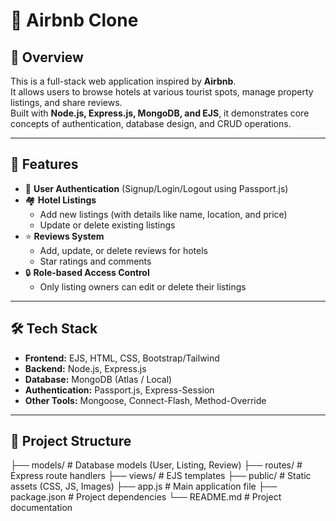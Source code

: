 # 🏨 Airbnb Clone

## 📌 Overview  
This is a full-stack web application inspired by **Airbnb**.  
It allows users to browse hotels at various tourist spots, manage property listings, and share reviews.  
Built with **Node.js, Express.js, MongoDB, and EJS**, it demonstrates core concepts of authentication, database design, and CRUD operations.  

---

## 🚀 Features  
- 👤 **User Authentication** (Signup/Login/Logout using Passport.js)  
- 🏘️ **Hotel Listings**  
  - Add new listings (with details like name, location, and price)  
  - Update or delete existing listings  
- ⭐ **Reviews System**  
  - Add, update, or delete reviews for hotels  
  - Star ratings and comments  
- 🔒 **Role-based Access Control**  
  - Only listing owners can edit or delete their listings  

---

## 🛠️ Tech Stack  
- **Frontend:** EJS, HTML, CSS, Bootstrap/Tailwind  
- **Backend:** Node.js, Express.js  
- **Database:** MongoDB (Atlas / Local)  
- **Authentication:** Passport.js, Express-Session  
- **Other Tools:** Mongoose, Connect-Flash, Method-Override  

---

## 📂 Project Structure  
├── models/ # Database models (User, Listing, Review)
├── routes/ # Express route handlers
├── views/ # EJS templates
├── public/ # Static assets (CSS, JS, Images)
├── app.js # Main application file
├── package.json # Project dependencies
└── README.md # Project documentation

